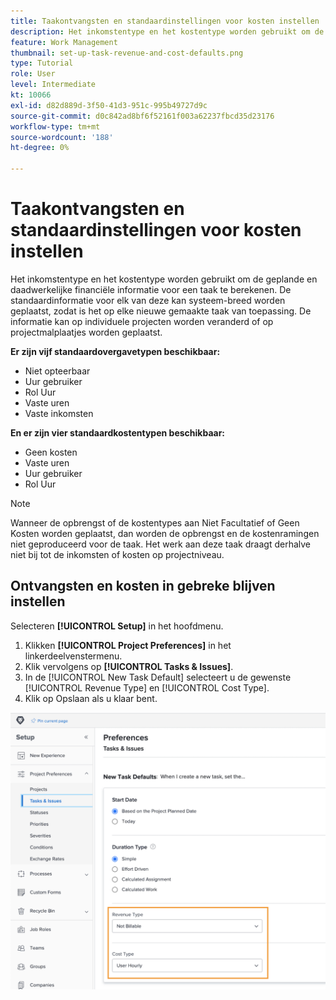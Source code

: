 ```yaml
---
title: Taakontvangsten en standaardinstellingen voor kosten instellen
description: Het inkomstentype en het kostentype worden gebruikt om de geplande en daadwerkelijke financiële informatie voor een taak te berekenen.
feature: Work Management
thumbnail: set-up-task-revenue-and-cost-defaults.png
type: Tutorial
role: User
level: Intermediate
kt: 10066
exl-id: d82d889d-3f50-41d3-951c-995b49727d9c
source-git-commit: d0c842ad8bf6f52161f003a62237fbcd35d23176
workflow-type: tm+mt
source-wordcount: '188'
ht-degree: 0%

---
```


# Taakontvangsten en standaardinstellingen voor kosten instellen

Het inkomstentype en het kostentype worden gebruikt om de geplande en daadwerkelijke financiële informatie voor een taak te berekenen. De standaardinformatie voor elk van deze kan systeem-breed worden geplaatst, zodat is het op elke nieuwe gemaakte taak van toepassing. De informatie kan op individuele projecten worden veranderd of op projectmalplaatjes worden geplaatst.

**Er zijn vijf standaardovergavetypen beschikbaar:**

* Niet opteerbaar
* Uur gebruiker
* Rol Uur
* Vaste uren
* Vaste inkomsten

**En er zijn vier standaardkostentypen beschikbaar:**

* Geen kosten
* Vaste uren
* Uur gebruiker
* Rol Uur

>[!NOTE]
>
>Wanneer de opbrengst of de kostentypes aan Niet Facultatief of Geen Kosten worden geplaatst, dan worden de opbrengst en de kostenramingen niet geproduceerd voor de taak. Het werk aan deze taak draagt derhalve niet bij tot de inkomsten of kosten op projectniveau.

## Ontvangsten en kosten in gebreke blijven instellen

Selecteren **[!UICONTROL Setup]** in het hoofdmenu.

1. Klikken **[!UICONTROL Project Preferences]** in het linkerdeelvenstermenu.
1. Klik vervolgens op **[!UICONTROL Tasks & Issues]**.
1. In de [!UICONTROL New Task Default] selecteert u de gewenste [!UICONTROL Revenue Type] en [!UICONTROL Cost Type].
1. Klik op Opslaan als u klaar bent.

![Afbeelding van standaardinstellingen voor inkomsten en kosten](assets/setting-up-finances-3.png)
